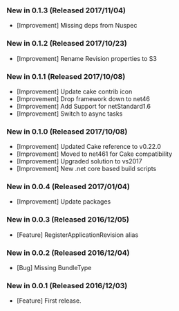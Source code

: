 ### New in 0.1.3 (Released 2017/11/04)
* [Improvement] Missing deps from Nuspec

### New in 0.1.2 (Released 2017/10/23)
* [Improvement] Rename Revision properties to S3

### New in 0.1.1 (Released 2017/10/08)
* [Improvement] Update cake contrib icon
* [Improvement] Drop framework down to net46
* [Improvement] Add Support for netStandard1.6
* [Improvement] Switch to async tasks

### New in 0.1.0 (Released 2017/10/08)
* [Improvement] Updated Cake reference to v0.22.0
* [Improvement] Moved to net461 for Cake compatibility
* [Improvement] Upgraded solution to vs2017
* [Improvement] New .net core based build scripts

### New in 0.0.4 (Released 2017/01/04)
* [Improvement] Update packages

### New in 0.0.3 (Released 2016/12/05)
* [Feature] RegisterApplicationRevision alias

### New in 0.0.2 (Released 2016/12/04)
* [Bug] Missing BundleType

### New in 0.0.1 (Released 2016/12/03)
* [Feature] First release.
